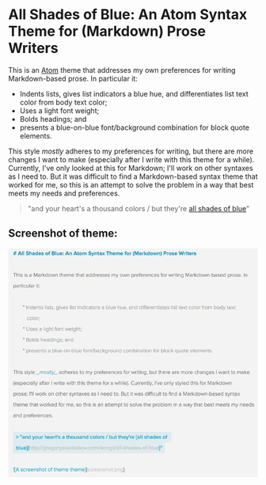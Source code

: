 # All Shades of Blue: An Atom Syntax Theme for (Markdown) Prose Writers

This is an [Atom](https://atom.io) theme that addresses my own preferences for writing Markdown-based prose. In particular it:

* Indents lists, gives list indicators a blue hue, and differentiates list text color from body text color;
* Uses a light font weight;
* Bolds headings; and
* presents a blue-on-blue font/background combination for block quote elements.

This style _mostly_ adheres to my preferences for writing, but there are more changes I want to make (especially after I write with this theme for a while). Currently, I've only looked at this for Markdown; I'll work on other syntaxes as I need to. But it was difficult to find a Markdown-based syntax theme that worked for me, so this is an attempt to solve the problem in a way that best meets my needs and preferences.

> "and your heart's a thousand colors / but they're [all shades of blue](http://gregoryalanisakov.com/songs/all-shades-of-blue)"

## Screenshot of theme:

![A screenshot of theme theme](screenshot.png)
